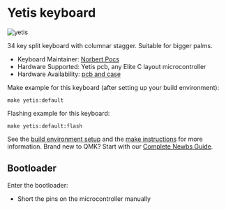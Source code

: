 # Yetis keyboard

![yetis](https://i.imgur.com/1STmqp2.jpeg)

34 key split keyboard with columnar stagger. Suitable for bigger palms.

* Keyboard Maintainer: [Norbert Pocs](https://github.com/jogme)
* Hardware Supported: Yetis pcb, any Elite C layout microcontroller
* Hardware Availability: [pcb and case](https://www.jogmekeebs.com/)

Make example for this keyboard (after setting up your build environment):

    make yetis:default

Flashing example for this keyboard:

    make yetis:default:flash

See the [build environment setup](https://docs.qmk.fm/#/getting_started_build_tools) and the [make instructions](https://docs.qmk.fm/#/getting_started_make_guide) for more information. Brand new to QMK? Start with our [Complete Newbs Guide](https://docs.qmk.fm/#/newbs).

## Bootloader

Enter the bootloader:

* Short the pins on the microcontroller manually
